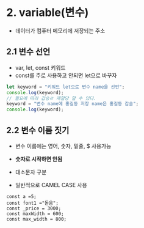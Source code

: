 # 2. variable(변수)

- 데이터가 컴퓨터 메모리에 저장되는 주소

## 2.1 변수 선언

- var, let, const 키워드
- const를 주로 사용하고 안되면 let으로 바꾸자

```js
let keyword = "키워드 let으로 변수 name을 선언";
console.log(keyword);
// 필요에 따라 갑승ㄹ 재할당 할 수 있다.
keyword = "변수 name에 홍길동 저장 name은 홍길동 갑슬";
console.log(keyword);
```

## 2.2 변수 이름 짓기

- 변수 이름에는 영어, 숫자, 밑줄, $ 사용가능

- **숫자로 시작하면 안됨**
- 대소문자 구분
- 일반적으로 CAMEL CASE 사용

```JS
const a =5;
const font1 ="돋움";
const _price = 3000;
const maxWidth = 600;
const max_width = 800;
```
